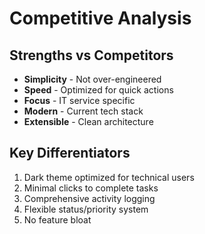 # Competitive Analysis

## Strengths vs Competitors
- **Simplicity** - Not over-engineered
- **Speed** - Optimized for quick actions
- **Focus** - IT service specific
- **Modern** - Current tech stack
- **Extensible** - Clean architecture

## Key Differentiators
1. Dark theme optimized for technical users
2. Minimal clicks to complete tasks
3. Comprehensive activity logging
4. Flexible status/priority system
5. No feature bloat

